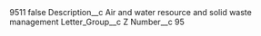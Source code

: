<?xml version="1.0" encoding="UTF-8"?>
<CustomMetadata xmlns="http://soap.sforce.com/2006/04/metadata" xmlns:xsi="http://www.w3.org/2001/XMLSchema-instance" xmlns:xsd="http://www.w3.org/2001/XMLSchema">
    <label>9511</label>
    <protected>false</protected>
    <values>
        <field>Description__c</field>
        <value xsi:type="xsd:string">Air and water resource and solid waste management</value>
    </values>
    <values>
        <field>Letter_Group__c</field>
        <value xsi:type="xsd:string">Z</value>
    </values>
    <values>
        <field>Number__c</field>
        <value xsi:type="xsd:string">95</value>
    </values>
</CustomMetadata>
